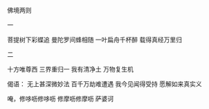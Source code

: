 佛境两则

一

菩提树下彩蝶追
曼陀罗间蜂相随
一叶扁舟千杯醉
载得真经万里归

二

十方唯尊西
三界重归一
我有清净土
万物复生机

偈语：
无上甚深微妙法
百千万劫难遭遇
我今见闻得受持
愿解如来真实义

唵，修哆呖修哆呖 修摩呖修摩呖 萨婆诃